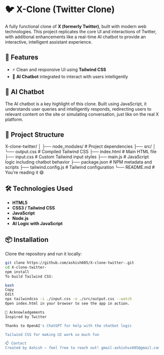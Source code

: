 # 🐦 X-Clone (Twitter Clone)

A fully functional clone of **X (formerly Twitter)**, built with modern web technologies. This project replicates the core UI and interactions of Twitter, with additional enhancements like a real-time AI chatbot to provide an interactive, intelligent assistant experience.

## 🚀 Features

- ⚡ Clean and responsive UI using **Tailwind CSS**
- 💬 **AI Chatbot** integrated to interact with users intelligently

## 🤖 AI Chatbot

The AI chatbot is a key highlight of this clone. Built using JavaScript, it understands user queries and intelligently responds, redirecting users to relevant content on the site or simulating conversation, just like on the real X platform.

## 📁 Project Structure

X-clone-twitter/ │ ├── node_modules/ # Project dependencies ├── src/ │ └── output.css # Compiled Tailwind CSS ├── index.html # Main HTML file ├── input.css # Custom Tailwind input styles ├── main.js # JavaScript logic including chatbot behavior ├── package.json # NPM metadata and scripts ├── tailwind.config.js # Tailwind configuration └── README.md # You're reading it 😄


## 🛠️ Technologies Used

- **HTML5**
- **CSS3 / Tailwind CSS**
- **JavaScript**
- **Node.js**
- **AI Logic with JavaScript**

## 📦 Installation

Clone the repository and run it locally:

```bash
git clone https://github.com/ashish605/X-clone-twitter-.git
cd X-clone-twitter-
npm install
To build Tailwind CSS:

bash
Copy
Edit
npx tailwindcss -i ./input.css -o ./src/output.css --watch
Open index.html in your browser to see the app in action.

🙌 Acknowledgements
Inspired by Twitter

Thanks to OpenAI's ChatGPT for help with the chatbot logic

Tailwind CSS for making UI work so much fun

📫 Contact
Created by Ashish – feel free to reach out! gmail-ashishvs605@gmail.com
